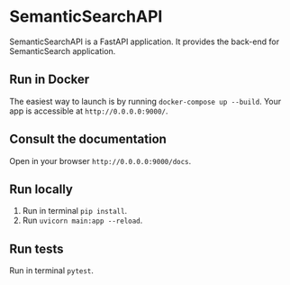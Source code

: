 # SemanticSearchAPI
SemanticSearchAPI is a FastAPI application.
It provides the back-end for SemanticSearch application.

## Run in Docker
The easiest way to launch is by running `docker-compose up --build`.
Your app is accessible at `http://0.0.0.0:9000/`.

## Consult the documentation
Open in your browser `http://0.0.0.0:9000/docs`.

## Run locally
1. Run in terminal `pip install`.
2. Run `uvicorn main:app --reload`.

## Run tests
Run in terminal `pytest`.
